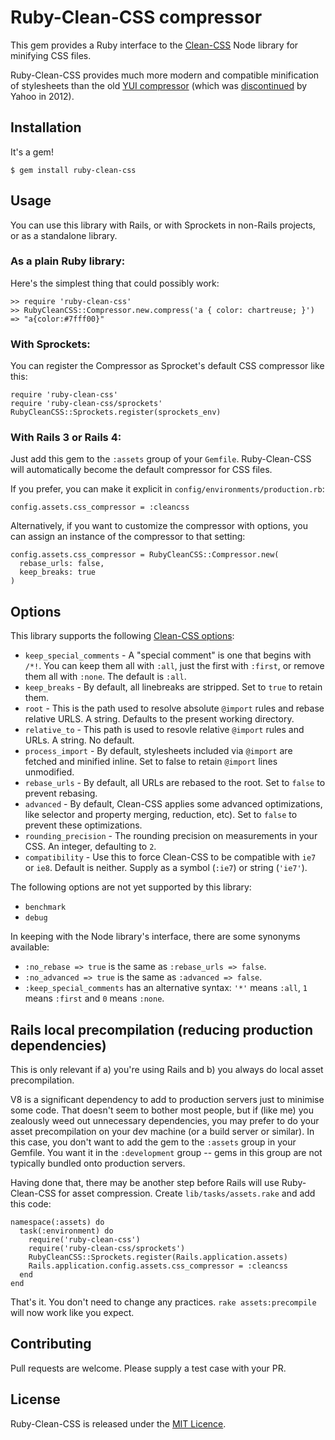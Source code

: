# Ruby-Clean-CSS compressor

This gem provides a Ruby interface to the
[Clean-CSS](https://github.com/GoalSmashers/clean-css) Node library for
minifying CSS files.

Ruby-Clean-CSS provides much more modern and compatible minification of
stylesheets than the old [YUI
compressor](https://github.com/sstephenson/ruby-yui-compressor) (which was 
[discontinued](http://www.yuiblog.com/blog/2012/10/16/state-of-yui-compressor)
by Yahoo in 2012).


## Installation

It's a gem!

    $ gem install ruby-clean-css


## Usage

You can use this library with Rails, or with Sprockets in non-Rails projects,
or as a standalone library.


### As a plain Ruby library:

Here's the simplest thing that could possibly work:

    >> require 'ruby-clean-css'
    >> RubyCleanCSS::Compressor.new.compress('a { color: chartreuse; }')
    => "a{color:#7fff00}"


### With Sprockets:

You can register the Compressor as Sprocket's default CSS compressor like this:

    require 'ruby-clean-css'
    require 'ruby-clean-css/sprockets' 
    RubyCleanCSS::Sprockets.register(sprockets_env)


### With Rails 3 or Rails 4:

Just add this gem to the `:assets` group of your `Gemfile`. Ruby-Clean-CSS
will automatically become the default compressor for CSS files.

If you prefer, you can make it explicit in `config/environments/production.rb`:

    config.assets.css_compressor = :cleancss

Alternatively, if you want to customize the compressor with options, 
you can assign an instance of the compressor to that setting:

    config.assets.css_compressor = RubyCleanCSS::Compressor.new(
      rebase_urls: false,
      keep_breaks: true
    )


## Options

This library supports the following [Clean-CSS
options](https://github.com/GoalSmashers/clean-css#how-to-use-clean-css-programmatically):

- `keep_special_comments` - A "special comment" is one that begins with `/*!`.
    You can keep them all with `:all`, just the first with `:first`, or
    remove them all with `:none`. The default is `:all`.
- `keep_breaks` - By default, all linebreaks are stripped. Set to `true` to
    retain them.
- `root` - This is the path used to resolve absolute `@import` rules and rebase
    relative URLS. A string. Defaults to the present working directory.
- `relative_to` - This path is used to resovle relative `@import` rules and
    URLs. A string. No default.
- `process_import` - By default, stylesheets included via `@import` are fetched
    and minified inline. Set to false to retain `@import` lines unmodified.
- `rebase_urls` - By default, all URLs are rebased to the root. Set to `false`
    to prevent rebasing.
- `advanced` - By default, Clean-CSS applies some advanced optimizations,
    like selector and property merging, reduction, etc). Set to `false` to
    prevent these optimizations.
- `rounding_precision` - The rounding precision on measurements in your CSS.
    An integer, defaulting to `2`.
- `compatibility` - Use this to force Clean-CSS to be compatible with `ie7`
    or `ie8`. Default is neither. Supply as a symbol (`:ie7`) or
    string (`'ie7'`).

The following options are not yet supported by this library:

- `benchmark`
- `debug`

In keeping with the Node library's interface, there are some synonyms available:

- `:no_rebase => true` is the same as `:rebase_urls => false`.
- `:no_advanced => true` is the same as `:advanced => false`.
- `:keep_special_comments` has an alternative syntax: `'*'` means  `:all`,
    `1` means `:first` and `0` means `:none`.


## Rails local precompilation (reducing production dependencies)

This is only relevant if a) you're using Rails and b) you always do local
asset precompilation.

V8 is a significant dependency to add to production servers just to
minimise some code. That doesn't seem to bother most people, but if (like me)
you zealously weed out unnecessary dependencies, you may prefer to do
your asset precompilation on your dev machine (or a build server or similar).
In this case, you don't want to add the gem to the `:assets` group in your
Gemfile. You want it in the `:development` group -- gems in this group are
not typically bundled onto production servers.

Having done that, there may be another step before Rails will use
Ruby-Clean-CSS for asset compression. Create `lib/tasks/assets.rake` and
add this code:

    namespace(:assets) do
      task(:environment) do
        require('ruby-clean-css')
        require('ruby-clean-css/sprockets')
        RubyCleanCSS::Sprockets.register(Rails.application.assets)
        Rails.application.config.assets.css_compressor = :cleancss
      end
    end

That's it. You don't need to change any practices. `rake assets:precompile`
will now work like you expect.


## Contributing

Pull requests are welcome. Please supply a test case with your PR.

## License

Ruby-Clean-CSS is released under the [MIT
Licence](https://github.com/joseph/ruby-clean-css/blob/master/LICENSE).
